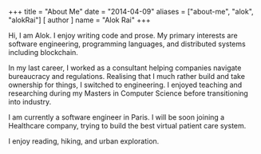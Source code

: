 +++
title = "About Me"
date = "2014-04-09"
aliases = ["about-me", "alok", "alokRai"]
[ author ]
  name = "Alok Rai"
+++

Hi, I am Alok. I enjoy writing code and prose. My primary interests are software engineering, programming languages, and distributed systems including blockchain.

In my last career, I worked as a consultant helping companies navigate bureaucracy and regulations. Realising that I much rather build and take ownership for things, I switched to engineering. I enjoyed teaching and researching during my Masters in Computer Science before transitioning into industry.

I am currently a software engineer in Paris. I will be soon joining a Healthcare company, trying to build the best virtual patient care system.

I enjoy reading, hiking, and urban exploration.
